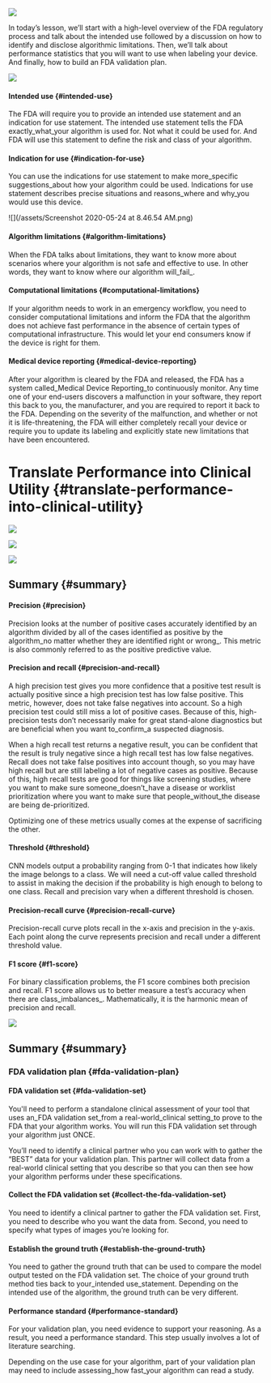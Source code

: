 [![](https://video.udacity-data.com/topher/2020/April/5e9b9d0c_l4-overview/l4-overview.png)](https://classroom.udacity.com/nanodegrees/nd320-beta/parts/f5541bd6-560d-4ac8-b612-9db9b4420eba/modules/004715e8-0ef7-45d6-94b5-00b792a53bdd/lessons/7d14ac87-b711-44a9-95b7-0c79ae6c8d25/concepts/22e3e479-b45b-458d-b6a0-109d104c58da#)

In today’s lesson, we’ll start with a high-level overview of the FDA regulatory process and talk about the intended use followed by a discussion on how to identify and disclose algorithmic limitations. Then, we’ll talk about performance statistics that you will want to use when labeling your device. And finally, how to build an FDA validation plan.

[![](https://video.udacity-data.com/topher/2020/April/5e9b9f9c_l1-stakeholderfda/l1-stakeholderfda.png)](https://classroom.udacity.com/nanodegrees/nd320-beta/parts/f5541bd6-560d-4ac8-b612-9db9b4420eba/modules/004715e8-0ef7-45d6-94b5-00b792a53bdd/lessons/7d14ac87-b711-44a9-95b7-0c79ae6c8d25/concepts/c8caca94-2178-43af-97eb-5b63a131d2db#)

#### Intended use {#intended-use}

The FDA will require you to provide an intended use statement and an indication for use statement. The intended use statement tells the FDA exactly\_what\_your algorithm is used for. Not what it could be used for. And FDA will use this statement to define the risk and class of your algorithm.

#### Indication for use {#indication-for-use}

You can use the indications for use statement to make more\_specific suggestions\_about how your algorithm could be used. Indications for use statement describes precise situations and reasons\_where and why\_you would use this device.

![](/assets/Screenshot 2020-05-24 at 8.46.54 AM.png)

#### Algorithm limitations {#algorithm-limitations}

When the FDA talks about limitations, they want to know more about scenarios where your algorithm is not safe and effective to use. In other words, they want to know where our algorithm will_fail_.

#### Computational limitations {#computational-limitations}

If your algorithm needs to work in an emergency workflow, you need to consider computational limitations and inform the FDA that the algorithm does not achieve fast performance in the absence of certain types of computational infrastructure. This would let your end consumers know if the device is right for them.

#### Medical device reporting {#medical-device-reporting}

After your algorithm is cleared by the FDA and released, the FDA has a system called\_Medical Device Reporting\_to continuously monitor. Any time one of your end-users discovers a malfunction in your software, they report this back to you, the manufacturer, and you are required to report it back to the FDA. Depending on the severity of the malfunction, and whether or not it is life-threatening, the FDA will either completely recall your device or require you to update its labeling and explicitly state new limitations that have been encountered.

# Translate Performance into Clinical Utility {#translate-performance-into-clinical-utility}

[![](https://video.udacity-data.com/topher/2020/April/5e9ba677_l4-pre/l4-pre.png)](https://classroom.udacity.com/nanodegrees/nd320-beta/parts/f5541bd6-560d-4ac8-b612-9db9b4420eba/modules/004715e8-0ef7-45d6-94b5-00b792a53bdd/lessons/7d14ac87-b711-44a9-95b7-0c79ae6c8d25/concepts/453a4e07-8266-4c58-8ced-882a3cb9dd37#)

[![](https://video.udacity-data.com/topher/2020/April/5e9ba683_l4-prc/l4-prc.png)](https://classroom.udacity.com/nanodegrees/nd320-beta/parts/f5541bd6-560d-4ac8-b612-9db9b4420eba/modules/004715e8-0ef7-45d6-94b5-00b792a53bdd/lessons/7d14ac87-b711-44a9-95b7-0c79ae6c8d25/concepts/453a4e07-8266-4c58-8ced-882a3cb9dd37#)

[![](https://video.udacity-data.com/topher/2020/April/5e9ba68d_l4-f1/l4-f1.png)](https://classroom.udacity.com/nanodegrees/nd320-beta/parts/f5541bd6-560d-4ac8-b612-9db9b4420eba/modules/004715e8-0ef7-45d6-94b5-00b792a53bdd/lessons/7d14ac87-b711-44a9-95b7-0c79ae6c8d25/concepts/453a4e07-8266-4c58-8ced-882a3cb9dd37#)

## Summary {#summary}

#### Precision {#precision}

Precision looks at the number of positive cases accurately identified by an algorithm divided by all of the cases identified as positive by the algorithm_no matter whether they are identified right or wrong_. This metric is also commonly referred to as the positive predictive value.

#### Precision and recall {#precision-and-recall}

A high precision test gives you more confidence that a positive test result is actually positive since a high precision test has low false positive. This metric, however, does not take false negatives into account. So a high precision test could still miss a lot of positive cases. Because of this, high-precision tests don’t necessarily make for great stand-alone diagnostics but are beneficial when you want to\_confirm\_a suspected diagnosis.

When a high recall test returns a negative result, you can be confident that the result is truly negative since a high recall test has low false negatives. Recall does not take false positives into account though, so you may have high recall but are still labeling a lot of negative cases as positive. Because of this, high recall tests are good for things like screening studies, where you want to make sure someone\_doesn’t\_have a disease or worklist prioritization where you want to make sure that people\_without\_the disease are being de-prioritized.

Optimizing one of these metrics usually comes at the expense of sacrificing the other.

#### Threshold {#threshold}

CNN models output a probability ranging from 0-1 that indicates how likely the image belongs to a class. We will need a cut-off value called threshold to assist in making the decision if the probability is high enough to belong to one class. Recall and precision vary when a different threshold is chosen.

#### Precision-recall curve {#precision-recall-curve}

Precision-recall curve plots recall in the x-axis and precision in the y-axis. Each point along the curve represents precision and recall under a different threshold value.

#### F1 score {#f1-score}

For binary classification problems, the F1 score combines both precision and recall. F1 score allows us to better measure a test’s accuracy when there are class_imbalances_. Mathematically, it is the harmonic mean of precision and recall.



[![](https://video.udacity-data.com/topher/2020/April/5e9ba9c8_l4-fda/l4-fda.png)](https://classroom.udacity.com/nanodegrees/nd320-beta/parts/f5541bd6-560d-4ac8-b612-9db9b4420eba/modules/004715e8-0ef7-45d6-94b5-00b792a53bdd/lessons/7d14ac87-b711-44a9-95b7-0c79ae6c8d25/concepts/f77a9787-4260-47e6-8aea-7071a4d10c3b#)

## Summary {#summary}

### FDA validation plan {#fda-validation-plan}

#### FDA validation set {#fda-validation-set}

You'll need to perform a standalone clinical assessment of your tool that uses an_FDA validation set_from a real-world_clinical setting_to prove to the FDA that your algorithm works. You will run this FDA validation set through your algorithm just ONCE.

You’ll need to identify a clinical partner who you can work with to gather the “BEST” data for your validation plan. This partner will collect data from a real-world clinical setting that you describe so that you can then see how your algorithm performs under these specifications.

#### Collect the FDA validation set {#collect-the-fda-validation-set}

You need to identify a clinical partner to gather the FDA validation set. First, you need to describe who you want the data from. Second, you need to specify what types of images you’re looking for.

#### Establish the ground truth {#establish-the-ground-truth}

You need to gather the ground truth that can be used to compare the model output tested on the FDA validation set. The choice of your ground truth method ties back to your_intended use_statement. Depending on the intended use of the algorithm, the ground truth can be very different.

#### Performance standard {#performance-standard}

For your validation plan, you need evidence to support your reasoning. As a result, you need a performance standard. This step usually involves a lot of literature searching.

Depending on the use case for your algorithm, part of your validation plan may need to include assessing_how fast_your algorithm can read a study.

